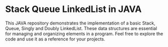 # Stack Queue LinkedList in JAVA

This JAVA repository demonstrates the implementation of a basic Stack, Queue, Singly and Doubly LinkedList. These data structures are essential for managing and organizing elements in a program. Feel free to explore the code and use it as a reference for your projects.
